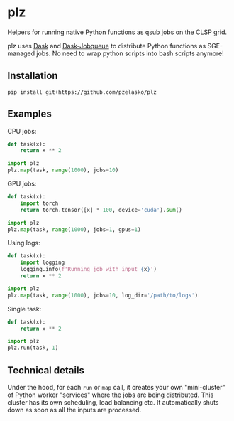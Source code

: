 # plz
Helpers for running native Python functions as qsub jobs on the CLSP grid.

plz uses [Dask](https://dask.org/) and [Dask-Jobqueue](https://jobqueue.dask.org/en/latest/) to distribute Python functions as SGE-managed jobs.
No need to wrap python scripts into bash scripts anymore!

## Installation

    pip install git+https://github.com/pzelasko/plz
    
## Examples

CPU jobs:

```python
def task(x):
    return x ** 2

import plz
plz.map(task, range(1000), jobs=10)
```
    
GPU jobs:

```python
def task(x):
    import torch
    return torch.tensor([x] * 100, device='cuda').sum()

import plz
plz.map(task, range(1000), jobs=1, gpus=1)
```
    
Using logs:

```python
def task(x):
    import logging
    logging.info(f'Running job with input {x}')
    return x ** 2

import plz
plz.map(task, range(1000), jobs=10, log_dir='/path/to/logs')
```
    
Single task:

```python
def task(x):
    return x ** 2

import plz
plz.run(task, 1)
```
   
## Technical details

Under the hood, for each `run` or `map` call, it creates your own "mini-cluster" of Python worker "services" where the jobs are being distributed. 
This cluster has its own scheduling, load balancing etc. It automatically shuts down as soon as all the inputs are processed.
